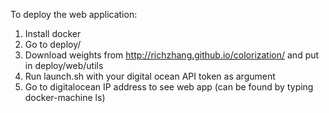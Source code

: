To deploy the web application:
1. Install docker
2. Go to deploy/
3. Download weights from http://richzhang.github.io/colorization/ and put in deploy/web/utils
4. Run launch.sh with your digital ocean API token as argument
5. Go to digitalocean IP address to see web app (can be found by typing docker-machine ls)
